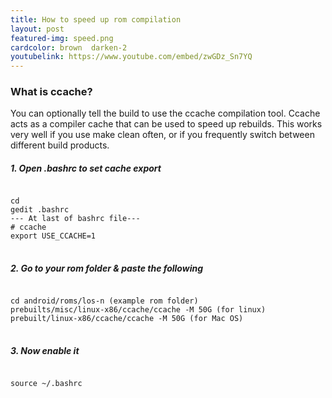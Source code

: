 ```yaml
---
title: How to speed up rom compilation
layout: post
featured-img: speed.png
cardcolor: brown  darken-2
youtubelink: https://www.youtube.com/embed/zwGDz_Sn7YQ
---
```

### What is ccache?
You can optionally tell the build to use the ccache compilation tool. Ccache acts as a compiler cache that can be used to speed up rebuilds. This works very well if you use make clean often, or if you frequently switch between different build products.

##### 1. Open .bashrc to set cache export
<div class="card">
<pre class="language-bash">
<code class="language-bash">
cd
gedit .bashrc
--- At last of bashrc file---
# ccache
export USE_CCACHE=1
</code>
</pre>
</div>

##### 2. Go to your rom folder & paste the following
<div class="card">
<pre class="language-bash">
<code class="language-bash">
cd android/roms/los-n (example rom folder)
prebuilts/misc/linux-x86/ccache/ccache -M 50G (for linux)
prebuilt/linux-x86/ccache/ccache -M 50G (for Mac OS)
</code>
</pre>
</div>

##### 3. Now enable it
<div class="card">
<pre class="language-bash">
<code class="language-bash">
source ~/.bashrc
</code>
</pre>
</div>